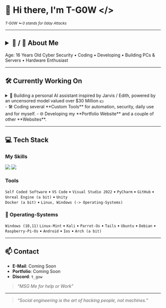 # 👋 Hi there, I'm T-G0W </>
<sub><i> T-G0W ↬ 0 stands for 0day Attacks</i></sub>

---

## <details><summary>🧠 / 🔑 About Me</summary>VHJ5IHRvIGJlIFRoZSAyLiBUb255</details>

Age: 16 Years Old
Cyber Security • Coding • Developing • Building PCs & Servers • Hardware Enthusiast

---

## 🛠 Currently Working On

<details><summary>🧠 Building a personal AI assistant inspired by Jarvis / Edith, powered by an uncensored model valued over $30 Million 💵</summary><div style="margin-top: 8px;"><strong>🔌 Connect AR Glasses with The AI Assistant</strong></div><ul><li><b>Neck-mounted battery</b> for extended runtime (wireless power delivery via (6.78MHz) magnetic resonance coupling)</li><li><b>Near-invisible microphone array</b> (sub-1mm MEMS mics) for stealth voice commands</li><li><b>Hybrid compute</b>: On-device ESP32/RPi5 + encrypted tunneling to private server cluster</li><li><b>Retinal laser projection</b> (Maybe RGB laser diodes via photopolymer waveguides with eye-tracking)</li></ul></details>
- 🛠 Coding several **Custom Tools** for automation, security, daily use and for myself.
- 🌐 Developing my **Portfolio Website** and a couple of other **Websites**.

---

## 💻 Tech Stack

### My Skills  

<p align="left">
  <img src="https://skillicons.dev/icons?i=python,html,css,js,cpp,php" />
  <img src="https://custom-icon-badges.demolab.com/badge/DuckyScript-blue?style=flat&logo=terminal" />
</p>

### Tools  

`Self Coded Software` • `VS Code` • `Visual Studio 2022` • `PyCharm` • `GitHub` • `Unreal Engine (a bit)` • `Unity`  
`Docker (a bit)` • `Linux, Windows (-> Operating-Systems)`

### 💖 Operating-Systems

`Windows (10,11)` `Linux-Mint` • `Kali` • `Parrot-Os` • `Tails` • `Ubuntu` • `Debian` • `Raspberry-Pi-Os` • `Android` • `Ios` • `Arch (a bit)`

---

## 📫 Contact

- **E-Mail**: Coming Soon
- **Portfolio**: Coming Soon
- **Discord**: `t_gow`
> _“MSG Me for help or Work”_

---

> _“Social engineering is the art of hacking people, not machines.”_
